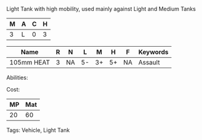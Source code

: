 Light Tank with high mobility, used mainly against Light and Medium Tanks 

| M   | A   | C   | H   |
| --- | --- | --- | --- |
| 3   | L   | 0   | 3   |

| Name       | R   | N   | L   | M   | H   | F   | Keywords |
| ---------- | --- | --- | --- | --- | --- | --- | -------- |
| 105mm HEAT | 3   | NA  | 5-  | 3+  | 5+  | NA  | Assault  |

Abilities:



Cost:

| MP  | Mat |
| --- | --- |
| 20  | 60  |


Tags:
Vehicle, Light Tank